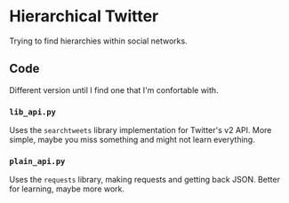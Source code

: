 # Hierarchical Twitter

Trying to find hierarchies within social networks.

## Code

Different version until I find one that I'm confortable with.

### `lib_api.py`

Uses the `searchtweets` library implementation for Twitter's v2 API.
More simple, maybe you miss something and might not learn everything.


### `plain_api.py`

Uses the `requests` library, making requests and getting back JSON.
Better for learning, maybe more work.
